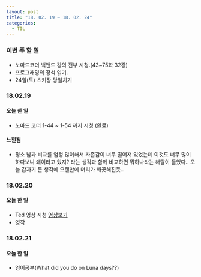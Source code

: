 ```yaml
---
layout: post
title: "18. 02. 19 ~ 18. 02. 24"
categories:
  - TIL
---
```


### 이번 주 할 일
- 노마드코더 백앤드 강의 전부 시청.(43~75화 32강)
- 프로그래밍의 정석 읽기.
- 24일(토) 스키장 당일치기

### 18.02.19
#### 오늘 한 일
- 노마드 코더 1-44 ~ 1-54 까지 시청 (완료)

#### 느낀점
- 평소 남과 비교를 엄청 많이해서 자존감이 너무 떨어져 있었는데 이것도 너무 많이 하다보니 왜이러고 있지? 라는 생각과 함께 비교하면 뭐하나라는 해탈이 들었다.. 오늘 갑자기 든 생각에 오랜만에 머리가 깨끗해진듯..

### 18.02.20
#### 오늘 한 일
- Ted 영상 시청 [영상보기](https://www.ted.com/talks/geena_rocero_why_i_must_come_out/transcript)
- 영작

### 18.02.21
#### 오늘 한 일
- 영어공부(What did you do on Luna days??)
